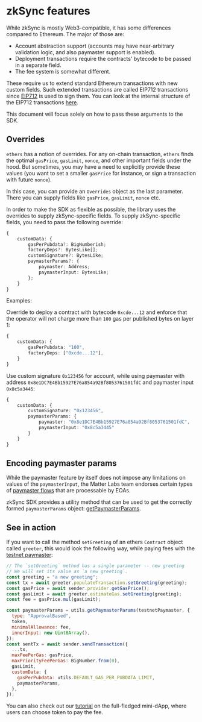 # zkSync features

While zkSync is mostly Web3-compatible, it has some differences compared to Ethereum. The major of those are:

- Account abstraction support (accounts may have near-arbitrary validation logic, and also paymaster support is enabled).
- Deployment transactions require the contracts' bytecode to be passed in a separate field.
- The fee system is somewhat different.

These require us to extend standard Ethereum transactions with new custom fields. Such extended transactions are called EIP712 transactions since [EIP712](https://eips.ethereum.org/EIPS/eip-712) is used to sign them. You can look at the internal structure of the EIP712 transactions [here](../api.md#eip712).

This document will focus solely on how to pass these arguments to the SDK.

<TocHeader />
<TOC class="table-of-contents" :include-level="[2,3]" />

## Overrides

`ethers` has a notion of overrides. For any on-chain transaction, `ethers` finds the optimal `gasPrice`, `gasLimit`, `nonce`, and other important fields under the hood. But sometimes, you may have a need to explicitly provide these values (you want to set a smaller `gasPrice` for instance, or sign a transaction with future `nonce`).

In this case, you can provide an `Overrides` object as the last parameter. There you can supply fields like `gasPrice`, `gasLimit`, `nonce` etc.

In order to make the SDK as flexible as possible, the library uses the overrides to supply zkSync-specific fields. To supply zkSync-specific fields, you need to pass the following override:

```typescript
{
    customData: {
        gasPerPubdata?: BigNumberish;
        factoryDeps?: BytesLike[];
        customSignature?: BytesLike;
        paymasterParams?: {
            paymaster: Address;
            paymasterInput: BytesLike;
        };
    }
}
```

Examples:

Override to deploy a contract with bytecode `0xcde...12` and enforce that the operator will not charge more than `100` gas per published bytes on layer 1:

```typescript
{
    customData: {
        gasPerPubdata: "100",
        factoryDeps: ["0xcde...12"],
    }
}
```

Use custom signature `0x123456` for account, while using paymaster with address `0x8e1DC7E4Bb15927E76a854a92Bf8053761501fdC` and paymaster input `0x8c5a3445`:

```typescript
{
    customData: {
        customSignature: "0x123456",
        paymasterParams: {
            paymaster: "0x8e1DC7E4Bb15927E76a854a92Bf8053761501fdC",
            paymasterInput: "0x8c5a3445"
        }
    }
}
```

## Encoding paymaster params

While the paymaster feature by itself does not impose any limitations on values of the `paymasterInput`, the Matter Labs team endorses certain types of [paymaster flows](../../dev/developer-guides/aa.md#built-in-paymaster-flows) that are processable by EOAs.

zkSync SDK provides a utility method that can be used to get the correctly formed `paymasterParams` object: [getPaymasterParams](./utils.md#encoding-paymaster-params).

## See in action

If you want to call the method `setGreeting` of an ethers `Contract` object called `greeter`, this would look the following way, while paying fees with the [testnet paymaster](../../dev/developer-guides/aa.md#testnet-paymaster):

```javascript
// The `setGreeting` method has a single parameter -- new greeting
// We will set its value as `a new greeting`.
const greeting = "a new greeting";
const tx = await greeter.populateTransaction.setGreeting(greeting);
const gasPrice = await sender.provider.getGasPrice();
const gasLimit = await greeter.estimateGas.setGreeting(greeting);
const fee = gasPrice.mul(gasLimit);

const paymasterParams = utils.getPaymasterParams(testnetPaymaster, {
  type: "ApprovalBased",
  token,
  minimalAllowance: fee,
  innerInput: new Uint8Array(),
});
const sentTx = await sender.sendTransaction({
  ...tx,
  maxFeePerGas: gasPrice,
  maxPriorityFeePerGas: BigNumber.from(0),
  gasLimit,
  customData: {
    gasPerPubdata: utils.DEFAULT_GAS_PER_PUBDATA_LIMIT,
    paymasterParams,
  },
});
```

You can also check out our [tutorial](../../dev/developer-guides/hello-world.md) on the full-fledged mini-dApp, where users can choose token to pay the fee.
